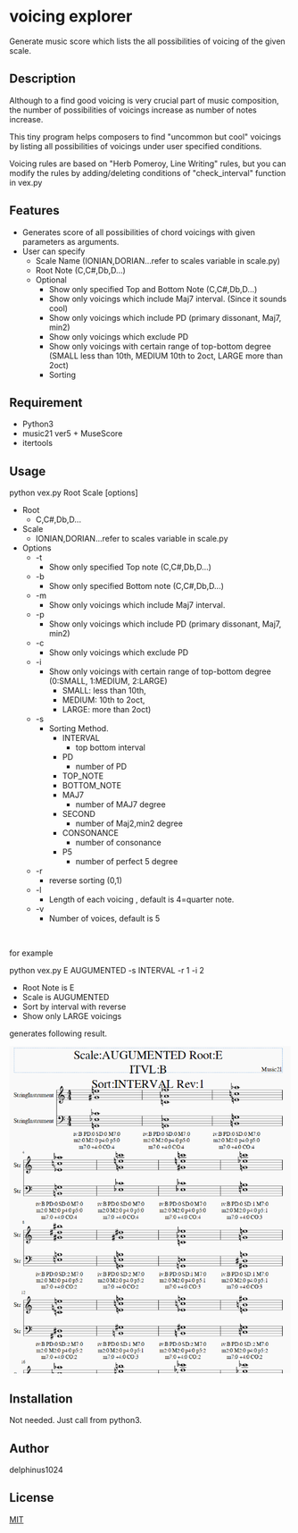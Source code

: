 # voicing explorer

Generate music score which lists the all possibilities of voicing of the given scale.

## Description

Although to a find good voicing is very crucial part of music composition, the number of possibilities of voicings increase as number of notes increase.

This tiny program helps composers to find "uncommon but cool" voicings by listing all possibilities of voicings under user specified conditions.

Voicing rules are based on "Herb Pomeroy, Line Writing" rules, but you can modify the rules by adding/deleting conditions of  "check_interval" function in vex.py

## Features

- Generates score of all possibilities of chord voicings with given parameters as arguments.
- User can specify
  - Scale Name (IONIAN,DORIAN...refer to scales variable in scale.py)
  - Root Note (C,C#,Db,D...)
  - Optional
    - Show only specified Top and Bottom Note (C,C#,Db,D...)
    - Show only voicings which include Maj7 interval. (Since it sounds cool)
    - Show only voicings which include PD (primary dissonant, Maj7, min2)
    - Show only voicings which exclude PD
    - Show only voicings with certain range of top-bottom degree (SMALL less than 10th, MEDIUM 10th to 2oct, LARGE more than 2oct)
    - Sorting

## Requirement

- Python3
- music21 ver5 + MuseScore
- itertools

## Usage

python vex.py Root Scale [options]

- Root
  - C,C#,Db,D...
- Scale 
  - IONIAN,DORIAN...refer to scales variable in scale.py
- Options
  - -t
    - Show only specified Top note (C,C#,Db,D...)
  - -b
    - Show only specified Bottom note (C,C#,Db,D...)
  - -m
    - Show only voicings which include Maj7 interval.
  - -p
    - Show only voicings which include PD (primary dissonant, Maj7, min2)
  - -c
    - Show only voicings which exclude PD
  - -i
    - Show only voicings with certain range of top-bottom degree (0:SMALL, 1:MEDIUM, 2:LARGE)
      - SMALL: less than 10th,
      - MEDIUM: 10th to 2oct,
      - LARGE: more than 2oct)
  - -s
    - Sorting Method.
      - INTERVAL
        - top bottom interval
      - PD
        - number of PD
      - TOP_NOTE
      - BOTTOM_NOTE
      - MAJ7
        - number of MAJ7 degree
      - SECOND
        - number of Maj2,min2 degree
      - CONSONANCE
        - number of consonance
      - P5
        - number of perfect 5 degree
  - -r
    - reverse sorting (0,1)
  - -l
    - Length of each voicing , default is 4=quarter note. 
  - -v
    - Number of voices, default is 5

​	

for example

python vex.py E AUGUMENTED -s INTERVAL -r 1 -i 2

- Root Note is E
- Scale is AUGUMENTED
- Sort by interval  with reverse
- Show only LARGE voicings

generates following result.

<img src="result.png" style="width: 600px;"/>

## Installation

Not needed. Just call from python3.

## Author

delphinus1024

## License

[MIT](https://raw.githubusercontent.com/delphinus1024/voicing_explorer/master/LICENSE.txt)


